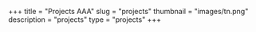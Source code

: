 +++
title = "Projects AAA"
slug = "projects"
thumbnail = "images/tn.png"
description = "projects"
type = "projects"
+++
